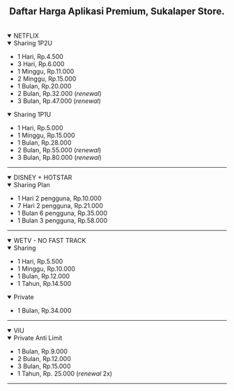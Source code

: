 <h2 align=center>
  Daftar Harga Aplikasi Premium, Sukalaper Store.
</h2>
<br>

<!-- NETFLIX -->
<details open>
<summary>NETFLIX</summary>
  <details open>
    <summary>Sharing 1P2U</summary>   
    
  * 1 Hari, Rp.4.500
  * 3 Hari, Rp.6.000
  * 1 Minggu, Rp.11.000
  * 2 Minggu, Rp.15.000
  * 1 Bulan, Rp.20.000
  * 2 Bulan, Rp.32.000 (_renewal_)
  * 3 Bulan, Rp.47.000 (_renewal_) 
  </details>
  <details open>
    <summary>Sharing 1P1U</summary>

  * 1 Hari, Rp.5.000
  * 1 Minggu, Rp.15.000
  * 1 Bulan, Rp.28.000
  * 2 Bulan, Rp.55.000 (_renewal_)
  * 3 Bulan, Rp.80.000 (_renewal_)
  </details>
</details>

---

 <!-- DISNEY + HOTSTAR -->
<details open> 
<summary>DISNEY + HOTSTAR</summary>
  <details open> 
    <summary>Sharing Plan</summary>
    
  * 1 Hari 2 pengguna, Rp.10.000
  * 7 Hari 2 pengguna, Rp.21.000
  * 1 Bulan 6 pengguna, Rp.35.000
  * 1 Bulan 3 pengguna, Rp.58.000
  </details>
</details>

---
  
<!-- WETV --> 
<details open> 
<summary>WETV - NO FAST TRACK</summary>
  <details open>
    <summary>Sharing</summary>

  * 1 Hari, Rp.5.500
  * 1 Minggu, Rp.10.000
  * 1 Bulan, Rp.12.000
  * 1 Tahun, Rp.14.500
  </details>
  <details open>
    <summary>Private </summary>

  * 1 Bulan, Rp.34.000
  </details>
</details>

---

<!-- VIU --> 
<details open>
<summary>VIU</summary>
  <details open>
    <summary>Private Anti Limit</summary>
    
  * 1 Bulan, Rp.9.000
  * 2 Bulan, Rp.12.000
  * 3 Bulan, Rp.15.000
  * 1 Tahun, Rp. 25.000 (_renewal_ 2x)
  </details>
</details>

---

<!-- BSTATION -->
